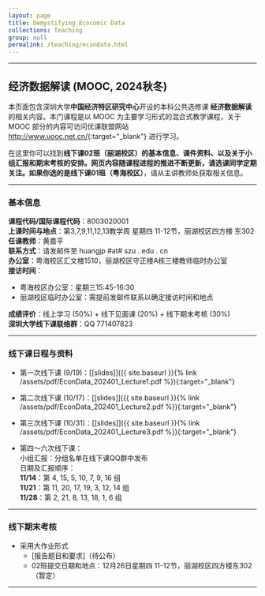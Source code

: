 ```yaml
---
layout: page
title: Demystifying Ecocomic Data
collections: Teaching
group: null
permalink: /teaching/econdata.html
---
```


---
## 经济数据解读 (MOOC, 2024秋冬)

本页面包含深圳大学**中国经济特区研究中心**开设的本科公共选修课 **经济数据解读** 的相关内容。本门课程是以 MOOC 为主要学习形式的混合式教学课程，关于 MOOC 部分的内容可访问优课联盟网站 <http://www.uooc.net.cn/>{:target="_blank"} 进行学习。

在这里你可以找到**线下课02班（丽湖校区）**的基本信息、课件资料、以及关于小组汇报和期末考核的安排。网页内容随课程进程的推进不断更新，请选课同学定期关注。如果你选的是**线下课01班（粤海校区）**，请从主讲教师处获取相关信息。

---
### 基本信息

**课程代码/国际课程代码**：8003020001    
**上课时间与地点**：第3,7,9,11,12,13教学周 星期四 11-12节，丽湖校区四方楼 东302    
**任课教师**：黄嘉平    
**联系方式**：请发邮件至 huangjp #at# szu . edu . cn   
**办公室**：粤海校区汇文楼1510，丽湖校区守正楼A栋三楼教师临时办公室   
**接访时间**：
  - 粤海校区办公室：星期三15:45-16:30
  - 丽湖校区临时办公室：需提前发邮件联系以确定接访时间和地点      

**成绩评价**：线上学习 (50%) + 线下见面课 (20%) + 线下期末考核 (30%)    
**深圳大学线下课联络群**：QQ 771407823    


--- 
### 线下课日程与资料

* 第一次线下课 (9/19)：[[slides]]({{ site.baseurl }}{% link /assets/pdf/EconData_202401_Lecture1.pdf %}){:target="_blank"}      

* 第二次线下课 (10/17)：[[slides]]({{ site.baseurl }}{% link /assets/pdf/EconData_202401_Lecture2.pdf %}){:target="_blank"}          

* 第三次线下课 (10/31)：[[slides]]({{ site.baseurl }}{% link /assets/pdf/EconData_202401_Lecture3.pdf %}){:target="_blank"}       

* 第四～六次线下课：     
  小组汇报：分组名单在线下课QQ群中发布       
  日期及汇报顺序：   
  **11/14**：第 4, 15, 5, 10, 7, 9, 16 组   
  **11/21**：第 11, 20, 17, 19, 3, 12, 14 组    
  **11/28**：第 2, 21, 8, 13, 18, 1, 6 组    

    
---
### 线下期末考核

* 采用大作业形式   
  - [报告题目和要求]（待公布）    
  -  02班提交日期和地点：12月26日星期四 11-12节，丽湖校区四方楼东302（暂定）

---

